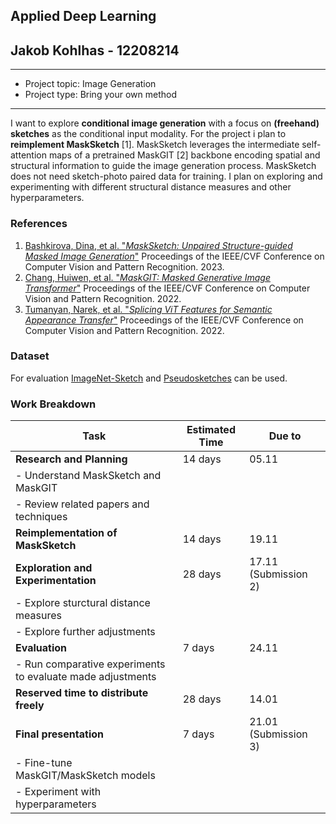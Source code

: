 ## Applied Deep Learning
## Jakob Kohlhas - 12208214

---

- Project topic: Image Generation
- Project type: Bring your own method

---

I want to explore **conditional image generation** with a focus on **(freehand) sketches** as the conditional input modality. For the project i plan to **reimplement MaskSketch** [1].
MaskSketch leverages the intermediate self-attention maps of a pretrained MaskGIT [2] backbone encoding spatial and structural information to guide the image generation process. MaskSketch does not need sketch-photo paired data for training.
I plan on exploring and experimenting with different structural distance measures and other hyperparameters.

### References

1. [Bashkirova, Dina, et al. "*MaskSketch: Unpaired Structure-guided Masked Image Generation*"](https://arxiv.org/pdf/2302.05496v1) Proceedings of the IEEE/CVF Conference on Computer Vision and Pattern Recognition. 2023.
2. [Chang, Huiwen, et al. "*MaskGIT: Masked Generative Image Transformer*"](https://arxiv.org/pdf/2202.04200) Proceedings of the IEEE/CVF Conference on Computer Vision and Pattern Recognition. 2022.
3. [Tumanyan, Narek, et al. "*Splicing ViT Features for Semantic Appearance Transfer*"](https://arxiv.org/abs/2201.00424) Proceedings of the IEEE/CVF Conference on Computer Vision and Pattern Recognition. 2022.


### Dataset

For evaluation [ImageNet-Sketch](https://www.kaggle.com/datasets/wanghaohan/imagenetsketch) and [Pseudosketches](https://cusuh.github.io/CoGS/) can be used.

### Work Breakdown

| Task                                      | Estimated Time | Due to |
|-------------------------------------------|----------------|--------|
| **Research and Planning**                 | 14 days        | 05.11  |
| - Understand MaskSketch and MaskGIT       |                |              |
| - Review related papers and techniques    |                |              |
| **Reimplementation of MaskSketch**                      | 14 days        | 19.11  |
| **Exploration and Experimentation**       | 28 days        | 17.11 (Submission 2)|
| - Explore sturctural distance measures    |                |              |
| - Explore further adjustments             |                |              |
| **Evaluation**                            | 7 days         | 24.11  |
| - Run comparative experiments to evaluate made   adjustments                                 |                |              |
| **Reserved time to distribute freely**                         | 28 days        | 14.01  |
| **Final presentation**                    | 7 days         | 21.01  (Submission 3) |
| - Fine-tune MaskGIT/MaskSketch models     |                |              |
| - Experiment with hyperparameters         |                |              |
